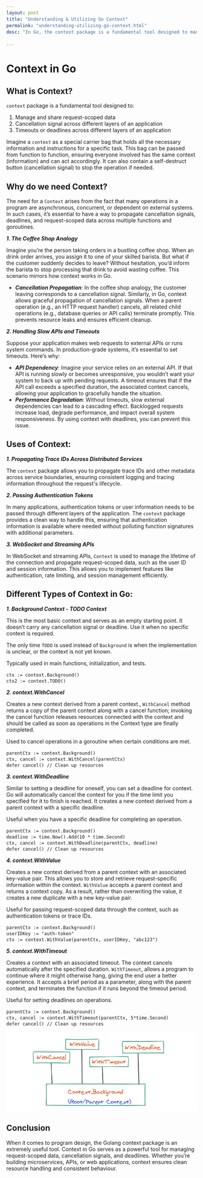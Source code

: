 ```yaml
---
layout: post
title: "Understanding & Utilizing Go Context"
permalink: "understanding-utilizing-go-context.html"
desc: "In Go, the context package is a fundamental tool designed to manage and share request-scoped data, cancellation signals, and timeouts or deadlines across different layers of an application."

---
```

# Context in Go

## What is Context?

`context` package is a fundamental tool designed to:

1. Manage and share request-scoped data
2. Cancellation signal across different layers of an application
3. Timeouts or deadlines across different layers of an application

Imagine a `context` as a special carrier bag that holds all the necessary information and instructions for a specific task. This bag can be passed from function to function, ensuring everyone involved has the same context (information) and can act accordingly. It can also contain a self-destruct button (cancellation signal) to stop the operation if needed.

## Why do we need Context?

The need for a `Context` arises from the fact that many operations in a program are asynchronous, concurrent, or dependent on external systems. In such cases, it’s essential to have a way to propagate cancellation signals, deadlines, and request-scoped data across multiple functions and goroutines.

***1. The Coffee Shop Analogy***

Imagine you’re the person taking orders in a bustling coffee shop. When an drink order arrives, you assign it to one of your skilled barista. But what if the customer suddenly decides to leave? Without hesitation, you’d inform the barista to stop processing that drink to avoid wasting coffee. This scenario mirrors how context works in Go.

- ***Cancellation Propagation***: In the coffee shop analogy, the customer leaving corresponds to a cancellation signal. Similarly, in Go, context allows graceful propagation of cancellation signals. When a parent operation (e.g., an HTTP request handler) cancels, all related child operations (e.g., database queries or API calls) terminate promptly. This prevents resource leaks and ensures efficient cleanup.

***2. Handling Slow APIs and Timeouts***

Suppose your application makes web requests to external APIs or runs system commands. In production-grade systems, it’s essential to set timeouts. Here’s why:

- ***API Dependency***: Imagine your service relies on an external API. If that API is running slowly or becomes unresponsive, you wouldn’t want your system to back up with pending requests. A timeout ensures that if the API call exceeds a specified duration, the associated context cancels, allowing your application to gracefully handle the situation.
- ***Performance Degradation***: Without timeouts, slow external dependencies can lead to a cascading effect. Backlogged requests increase load, degrade performance, and impact overall system responsiveness. By using context with deadlines, you can prevent this issue.

## Uses of Context:

***1. Propagating Trace IDs Across Distributed Services***

The `context` package allows you to propagate trace IDs and other metadata across service boundaries, ensuring consistent logging and tracing information throughout the request's lifecycle.

***2. Passing Authentication Tokens***

In many applications, authentication tokens or user information needs to be passed through different layers of the application. The `context` package provides a clean way to handle this, ensuring that authentication information is available where needed without polluting function signatures with additional parameters.

***3. WebSocket and Streaming APIs***

In WebSocket and streaming APIs, `Context` is used to manage the lifetime of the connection and propagate request-scoped data, such as the user ID and session information. This allows you to implement features like authentication, rate limiting, and session management efficiently.

## Different Types of Context in Go:

***1. Background Context - TODO Context***

This is the most basic context and serves as an empty starting point. It doesn’t carry any cancellation signal or deadline. Use it when no specific context is required.

The only time `TODO` is used instead of `Background` is when the implementation is unclear, or the context is not yet known.

Typically used in main functions, initialization, and tests.

    ctx := context.Background()
    ctx2 := context.TODO()

***2. context.WithCancel***

Creates a new context derived from a parent context., `WithCancel` method returns a copy of the parent context along with a cancel function; invoking the cancel function releases resources connected with the context and should be called as soon as operations in the Context type are finally completed.

Used to cancel operations in a goroutine when certain conditions are met.

    parentCtx := context.Background()
    ctx, cancel := context.WithCancel(parentCtx)
    defer cancel() // Clean up resources

***3. context.WithDeadline***

Similar to setting a deadline for oneself, you can set a deadline for context. Go will automatically cancel the context for you if the time limit you specified for it to finish is reached. It creates a new context derived from a parent context with a specific deadline.

Useful when you have a specific deadline for completing an operation.

    parentCtx := context.Background()
    deadline := time.Now().Add(10 * time.Second)
    ctx, cancel := context.WithDeadline(parentCtx, deadline)
    defer cancel() // Clean up resources

***4. context.WithValue***

Creates a new context derived from a parent context with an associated key-value pair. This allows you to store and retrieve request-specific information within the context. `WithValue` accepts a parent context and returns a context copy. As a result, rather than overwriting the value, it creates a new duplicate with a new key-value pair.

Useful for passing request-scoped data through the context, such as authentication tokens or trace IDs.

    parentCtx := context.Background()
    userIDKey := "auth-token"
    ctx := context.WithValue(parentCtx, userIDKey, "abc123")

***5. context.WithTimeout***

Creates a context with an associated timeout. The context cancels automatically after the specified duration. `WithTimeout`, allows a program to continue where it might otherwise hang, giving the end user a better experience. It accepts a brief period as a parameter, along with the parent context, and terminates the function if it runs beyond the timeout period.

Useful for setting deadlines on operations.

    parentCtx := context.Background()
    ctx, cancel := context.WithTimeout(parentCtx, 5*time.Second)
    defer cancel() // Clean up resources

![Different types of context in Golang](/assets/img/go-context.png "Go Context")

## Conclusion
When it comes to program design, the Golang context package is an extremely useful tool. Context in Go serves as a powerful tool for managing request-scoped data, cancellation signals, and deadlines. Whether you’re building microservices, APIs, or web applications, context ensures clean resource handling and consistent behaviour.